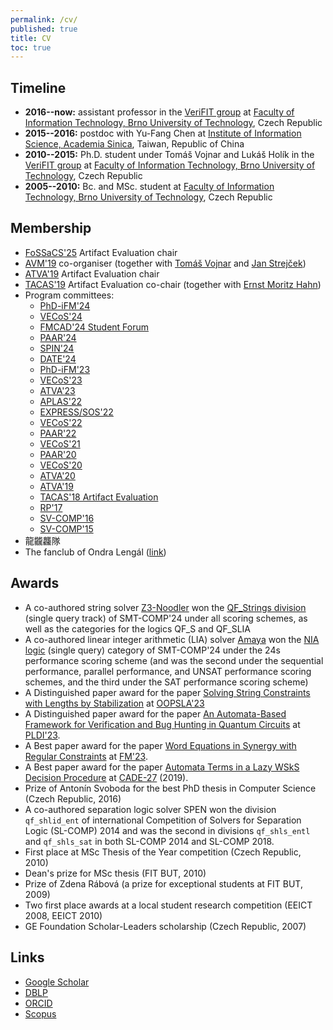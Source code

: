 ```yaml
---
permalink: /cv/
published: true
title: CV
toc: true
---
```

## Timeline

* **2016--now:** assistant professor in the [VeriFIT group](http://www.fit.vutbr.cz/research/groups/verifit/) at [Faculty of Information Technology, Brno University of Technology](https://www.fit.vutbr.cz), Czech Republic
* **2015--2016:** postdoc with Yu-Fang Chen at [Institute of Information Science, Academia Sinica](https://www.iis.sinica.edu.tw), Taiwan, Republic of China
* **2010--2015:** Ph.D. student under Tomáš Vojnar and Lukáš Holík in the [VeriFIT group](http://www.fit.vutbr.cz/research/groups/verifit/) at [Faculty of Information Technology, Brno University of Technology](https://www.fit.vutbr.cz), Czech Republic
* **2005--2010:** Bc. and MSc. student at [Faculty of Information Technology, Brno University of Technology](https://www.fit.vutbr.cz), Czech Republic

## Membership

* [FoSSaCS'25](https://etaps.org/2025/conferences/fossacs/) Artifact Evaluation chair
* [AVM'19](https://avm19.fit.vutbr.cz) co-organiser (together with [Tomáš Vojnar](https://www.fit.vutbr.cz/~vojnar) and [Jan Strejček](https://www.fi.muni.cz/~xstrejc/))
* [ATVA'19](http://atva2019.iis.sinica.edu.tw/) Artifact Evaluation chair
* [TACAS'19](https://conf.researchr.org/track/etaps-2019/tacas-2019-papers) Artifact Evaluation co-chair (together with [Ernst Moritz Hahn](http://iscasmc.ios.ac.cn/?page_id=71))
* Program committees:
  * [PhD-iFM'24](https://ifm2024.cs.manchester.ac.uk/phd-symposium.html)
  * [VECoS'24](https://www.vecos-world.org/2024/)
  * [FMCAD'24 Student Forum](https://fmcad.org/FMCAD24/student_forum/)
  * [PAAR'24](https://paar2024.github.io/)
  * [SPIN'24](https://spin-web.github.io/SPIN2024/)
  * [DATE'24](https://www.date-conference.com/tpc)
  * [PhD-iFM'23](https://liacs.leidenuniv.nl/~bonsanguemm/ifm23/phd.html)
  * [VECoS'23](http://vecos-world.org/2023/)
  * [ATVA'23](https://atva-conference.org/2023/)
  * [APLAS'22](https://2022.splashcon.org/home/aplas-2022)
  * [EXPRESS/SOS'22](https://express-sos2022.github.io/)
  * [VECoS'22](http://vecos-world.org/2022/)
  * [PAAR'22](https://paar2022.github.io/)
  * [VECoS'21](http://vecos-world.org/2021/)
  * [PAAR'20](http://paar2020.gforge.inria.fr)
  * [VECoS'20](http://vecos-world.org/2020/)
  * [ATVA'20](http://fit.uet.vnu.edu.vn/atva2020/)
  * [ATVA'19](http://atva2019.iis.sinica.edu.tw/)
  * [TACAS'18 Artifact Evaluation](https://tacas.info/artifacts.php)
  * [RP'17](http://rp17.cs.rhul.ac.uk/)
  * [SV-COMP'16](https://sv-comp.sosy-lab.org/2016/index.php)
  * [SV-COMP'15](https://sv-comp.sosy-lab.org/2015/index.php)
* 龍龖龘隊
* The fanclub of Ondra Lengál ([link](https://www.facebook.com/groups/410164136336727"))

## Awards

* A co-authored string solver [Z3-Noodler](https://github.com/VeriFIT/z3-noodler) won the [QF_Strings division](https://smt-comp.github.io/2024/results/qf_strings-single-query/) (single query track) of SMT-COMP'24 under all scoring schemes, as well as the categories for the logics QF_S and QF_SLIA
* A co-authored linear integer arithmetic (LIA) solver [Amaya](https://github.com/MichalHe/amaya) won the [NIA logic](https://smt-comp.github.io/2024/results/nia-single-query/) (single query) category of SMT-COMP'24 under the 24s performance scoring scheme (and was the second under the sequential performance, parallel performance, and UNSAT performance scoring schemes, and the third under the SAT performance scoring scheme)
* A Distinguished paper award for the paper [Solving String Constraints with Lengths by Stabilization](http://dx.doi.org/10.1145/3622872) at [OOPSLA'23](https://2023.splashcon.org/track/splash-2023-oopsla)
* A Distinguished paper award for the paper [An Automata-Based Framework for Verification and Bug Hunting in Quantum Circuits](http://dx.doi.org/10.1145/3591270) at [PLDI'23](https://pldi23.sigplan.org/).
* A Best paper award for the paper [Word Equations in Synergy with Regular Constraints](http://dx.doi.org/10.1007/978-3-031-27481-7_23) at [FM'23](https://fm2023.isp.uni-luebeck.de/).
* A Best paper award for the paper [Automata Terms in a Lazy WSkS Decision Procedure](http://dx.doi.org/10.1007/978-3-030-29436-6_18) at [CADE-27](https://www.mat.ufrn.br/cade-27) (2019).
* Prize of Antonín Svoboda for the best PhD thesis in Computer Science (Czech Republic, 2016)
* A co-authored separation logic solver SPEN won the division `qf_shlid_ent` of international Competition of Solvers for Separation Logic (SL-COMP) 2014 and was the second in divisions `qf_shls_entl` and `qf_shls_sat` in both SL-COMP 2014 and SL-COMP 2018.
* First place at MSc Thesis of the Year competition (Czech Republic, 2010)
* Dean's prize for MSc thesis (FIT BUT, 2010)
* Prize of Zdena Rábová (a prize for exceptional students at FIT BUT, 2009)
* Two first place awards at a local student research competition (EEICT 2008, EEICT 2010)
* GE Foundation Scholar-Leaders scholarship (Czech Republic, 2007)

## Links

* [Google Scholar](https://scholar.google.com/citations?user=m3bsxv4AAAAJ)
* [DBLP](https://dblp.uni-trier.de/pers/hd/l/Leng=aacute=l:Ondrej)
* [ORCID](https://www.orcid.org/0000-0002-3038-5875)
* [Scopus](https://www.scopus.com/authid/detail.uri?authorId=24822331700)
